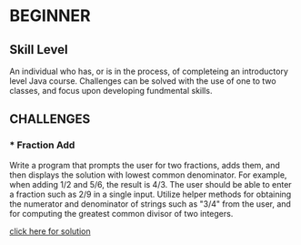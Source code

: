 # BEGINNER 

## Skill Level 

An individual who has, or is in the process, of completeing an introductory level Java course. Challenges can be solved with the use of one to two classes, and focus upon developing fundmental skills. 

## CHALLENGES

### * Fraction Add

Write a program that prompts the user for two fractions, adds them, and then displays the solution with
lowest common denominator. For example, when adding 1/2 and 5/6, the result is 4/3. The user should be able
to enter a fraction such as 2/9 in a single input. Utilize helper methods for obtaining the numerator and
denominator of strings such as "3/4" from the user, and for computing the greatest common divisor of two
integers.

[click here for solution](solutions/FractionAdder.java)